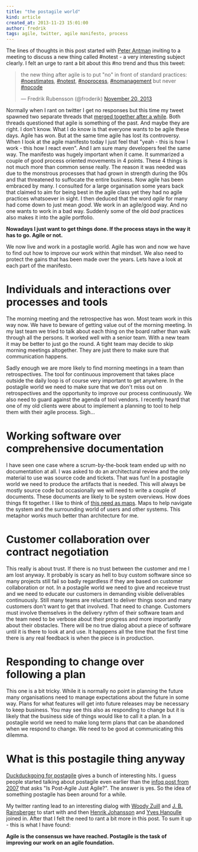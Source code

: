 ```yaml
---
title: "the postagile world"
kind: article
created_at: 2013-11-23 15:01:00
author: fredrik
tags: agile, twitter, agile manifesto, process
---
```


The lines of thoughts in this post started with [Peter Antman](http://www.antman.se/) inviting to a meeting to discuss a new thing called #notest - a very interesting subject clearly. I felt an urge to rant a bit about this #no trend and thus this tweet:

<blockquote class="twitter-tweet" lang="en"><p>the new thing after agile is to put &quot;no&quot; in front of standard practices: <a href="https://twitter.com/search?q=%23noestimates&amp;src=hash">#noestimates</a>, <a href="https://twitter.com/search?q=%23notest&amp;src=hash">#notest</a>, <a href="https://twitter.com/search?q=%23noprocess&amp;src=hash">#noprocess</a>, <a href="https://twitter.com/search?q=%23nomanagement&amp;src=hash">#nomanagement</a> but never <a href="https://twitter.com/search?q=%23nocode&amp;src=hash">#nocode</a></p>&mdash; Fredrik Rubensson (@froderik) <a href="https://twitter.com/froderik/statuses/403235228589637632">November 20, 2013</a></blockquote>
<script async src="//platform.twitter.com/widgets.js" charset="utf-8"></script>

Normally when I rant on twitter I get no responses but this time my tweet spawned two separate threads that [merged together after a while](https://twitter.com/froderik/status/403235228589637632). Both threads questioned that agile is something of the past. And maybe they are right. I don't know. What I do know is that everyone wants to be agile these days. Agile has won. But at the same time agile has lost its controversy. When I look at the agile manifesto today I just feel that "yeah - this is how I work - this how I react even". And I am sure many developers feel the same way. The manifesto was hugely important when it came. It summarized a couple of good process oriented movements in 4 points. These 4 things is not much more than common sense really. The reason it was needed was due to the monstrous processes that had grown in strength during the 90s and that threatened to suffocate the entire business. Now agile has been embraced by many. I consulted for a large organisation some years back that claimed to aim for being best in the agile class yet they had no agile practices whatsoever in sight. I then deduced that the word *agile* for many had come down to just mean *good*. We work in an agile/good way. And no one wants to work in a bad way. Suddenly some of the old *bad* practices also makes it into the agile portfolio.

**Nowadays I just want to get things done. If the process stays in the way it has to go. Agile or not.**

We now live and work in a postagile world. Agile has won and now we have to find out how to improve our work within that mindset. We also need to protect the gains that has been made over the years. Lets have a look at each part of the manifesto.

Individuals and interactions over processes and tools
=====================================================

The morning meeting and the retrospective has won. Most team work in this way now. We have to beware of getting value out of the morning meeting. In my last team we tried to talk about each thing on the board rather than walk through all the persons. It worked well with a senior team. With a new team it may be better to just go the round. A tight team may decide to skip morning meetings altogether. They are just there to make sure that communication happens. 

Sadly enough we are more likely to find morning meetings in a team than retrospectives. The tool for continuous improvement that takes place outside the daily loop is of course very important to get anywhere. In the postagile world we need to make sure that we don't miss out on retrospectives and the opportunity to improve our process continuously. We also need to guard against the agenda of tool vendors. I recently heard that one of my old clients were about to implement a planning to tool to help them with their agile process. Sigh...

Working software over comprehensive documentation
=================================================

I have seen one case where a scrum-by-the-book team ended up with no documentation at all. I was asked to do an architectural review and the only material to use was source code and tickets. That was fun! In a postagile world we need to produce the artifacts that is needed. This will always be mostly source code but occasionally we will need to write a couple of documents. These documents are likely to be system overviews. How does things fit together. I like to think of [this need as maps](http://highlevelbits.com/2009/05/software-development-as-mapping.html). Maps to help navigate the system and the surrounding world of users and other systems. This metaphor works much better than architecture for me.

Customer collaboration over contract negotiation
================================================

This really is about trust. If there is no trust between the customer and me I am lost anyway. It probably is scary as hell to buy custom software since so many projects still fail so badly regardless if they are based on customer collaboration or not. In a postagile world we need to give and receieve trust and we need to educate our customers in demanding visible deliverables continuously. Still many teams are reluctant to deliver things soon and many customers don't want to get that involved. That need to change. Customers must involve themselves in the delivery rythm of their software team and the team need to be verbose about their progress and more importantly about their obstacles. There will be no true dialog about a piece of software until it is there to look at and use. It happpens all the time that the first time there is any real feedback is when the piece is in production.

Responding to change over following a plan
==========================================

This one is a bit tricky. While it is normally no point in planning the future many organisations need to manage expectations about the future in some way. Plans for what features will get into future releases may be necessary to keep business. You may see this also as responding to change but it is likely that the business side of things would like to call it a plan. In a postagile world we need to make long term plans that can be abandoned when we respond to change. We need to be good at communicating this dilemma.

What is this postagile thing anyway
===================================

[Duckduckgoing for postagile](https://duckduckgo.com/?q=postagile) gives a bunch of interesting hits. I guess people started talking about postagile even earlier than the [infoq post from 2007](http://www.infoq.com/news/2007/05/is-post-agile-just-agile) that asks "Is Post-Agile Just Agile?". The answer is yes. So the idea of something postagile has been around for a while.

My twitter ranting lead to an interesting dialog with [Woody Zuill](http://zuill.us/WoodyZuill/) and [J. B. Rainsberger](http://www.jbrains.ca/) to start with and then [Henrik Johansson](http://twitter.com/dahankzter) and [Yves Hanoulle](https://twitter.com/YvesHanoulle) joined in. After that I felt the need to rant a bit more in this post. To sum it up - this is what I have found:

**Agile is the consensus we have reached. Postagile is the task of improving our work on an agile foundation.**
